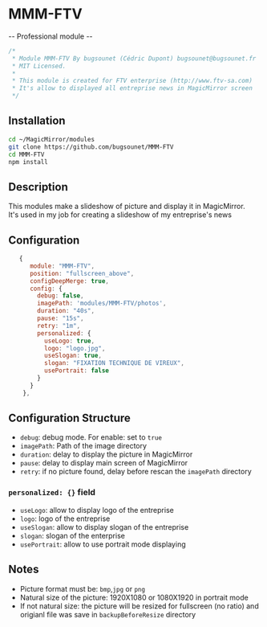 # MMM-FTV

-- Professional module --

```js
/*
 * Module MMM-FTV By bugsounet (Cédric Dupont) bugsounet@bugsounet.fr
 * MIT Licensed.
 * 
 * This module is created for FTV enterprise (http://www.ftv-sa.com)
 * It's allow to displayed all entreprise news in MagicMirror screen
 */
```

## Installation

```sh
cd ~/MagicMirror/modules
git clone https://github.com/bugsounet/MMM-FTV
cd MMM-FTV
npm install
```

## Description

This modules make a slideshow of picture and display it in MagicMirror.<br>
It's used in my job for creating a slideshow of my entreprise's news

## Configuration

```js
   {  
      module: "MMM-FTV",
      position: "fullscreen_above",
      configDeepMerge: true,
      config: {
        debug: false,
        imagePath: 'modules/MMM-FTV/photos',
        duration: "40s",
        pause: "15s",
        retry: "1m",
        personalized: {
          useLogo: true,
          logo: "logo.jpg",
          useSlogan: true,
          slogan: "FIXATION TECHNIQUE DE VIREUX",
          usePortrait: false
        }
      }
    },
```

## Configuration Structure

* `debug`: debug mode. For enable: set to `true`
* `imagePath`: Path of the image directory
* `duration`: delay to display the picture in MagicMirror
* `pause`: delay to display main screen of MagicMirror
* `retry`: if no picture found, delay before rescan the `imagePath` directory

### `personalized: {}` field
* `useLogo`: allow to display logo of the entreprise
* `logo`: logo of the entreprise
* `useSlogan`: allow to display slogan of the entreprise
* `slogan`: slogan of the enterprise
* `usePortrait`: allow to use portrait mode displaying

## Notes

* Picture format must be: `bmp`,`jpg` or `png`
* Natural size of the picture: 1920X1080 or 1080X1920 in portrait mode
* If not natural size: the picture will be resized for fullscreen (no ratio) and origianl file was save in `backupBeforeResize` directory
